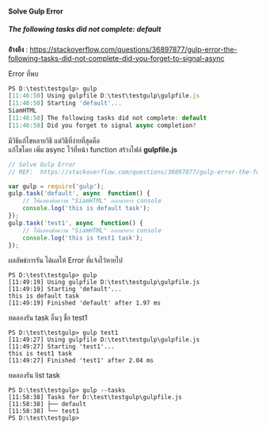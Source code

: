 
#### Solve Gulp Error 
##### The following tasks did not complete: default
**อ่้างอิง** :  https://stackoverflow.com/questions/36897877/gulp-error-the-following-tasks-did-not-complete-did-you-forget-to-signal-async

Error ที่พบ 
```js
PS D:\test\testgulp> gulp
[11:46:50] Using gulpfile D:\test\testgulp\gulpfile.js
[11:46:50] Starting 'default'...
SiamHTML
[11:46:50] The following tasks did not complete: default
[11:46:50] Did you forget to signal async completion?
```

มีวิธีแก้ไขหลายวิธี แต่วิธีที่ง่ายที่สุดคือ  
แก้ไขโดย เพิ่ม async ไว้ที่หน้า function 
สร้างไฟล์  **gulpfile.js**
```js
// Solve Gulp Error 
// REF:  https://stackoverflow.com/questions/36897877/gulp-error-the-following-tasks-did-not-complete-did-you-forget-to-signal-async

var gulp = require('gulp');
gulp.task('default', async  function() {
    // ให้แสดงข้อความ "SiamHTML" ออกมาทาง console
    console.log('this is default task');
});
gulp.task('test1', async  function() {
    // ให้แสดงข้อความ "SiamHTML" ออกมาทาง console
    console.log('this is test1 task');
});
```

ผลลัพธ์การรัน ได้ผลให้ Error ที่แจ้งไว้หายไป
```batch
PS D:\test\testgulp> gulp
[11:49:19] Using gulpfile D:\test\testgulp\gulpfile.js
[11:49:19] Starting 'default'...
this is default task
[11:49:19] Finished 'default' after 1.97 ms
```
ทดลองรัน task อื่นๆ ชื่อ test1 
```batch
PS D:\test\testgulp> gulp test1
[11:49:27] Using gulpfile D:\test\testgulp\gulpfile.js
[11:49:27] Starting 'test1'...
this is test1 task
[11:49:27] Finished 'test1' after 2.04 ms
```

ทดลองรัน list task 
```batch
PS D:\test\testgulp> gulp --tasks
[11:58:38] Tasks for D:\test\testgulp\gulpfile.js
[11:58:38] ├── default
[11:58:38] └── test1
PS D:\test\testgulp>
```



